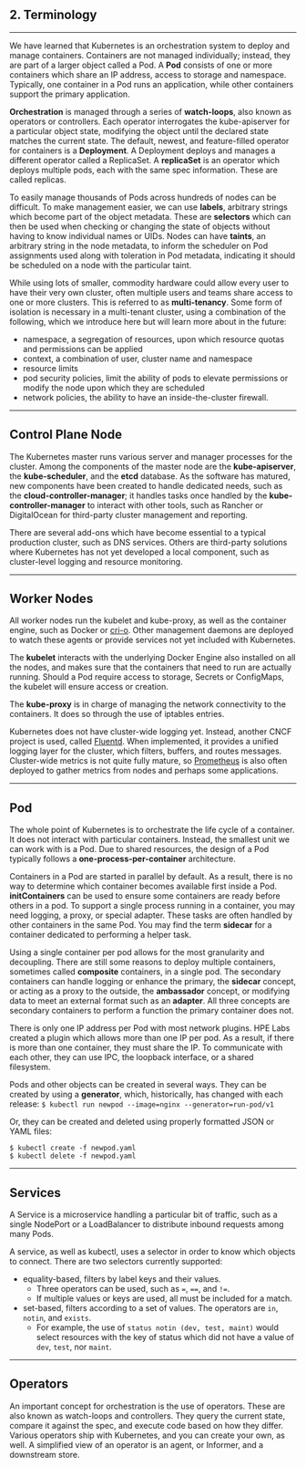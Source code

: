 ## 2. Terminology
---

We have learned that Kubernetes is an orchestration system to deploy and manage containers. Containers are not managed individually; instead, they are part of a larger object called a Pod. A **Pod** consists of one or more containers which share an IP address, access to storage and namespace. Typically, one container in a Pod runs an application, while other containers support the primary application.

**Orchestration** is managed through a series of **watch-loops**, also known as operators or controllers. Each operator interrogates the kube-apiserver for a particular object state, modifying the object until the declared state matches the current state. The default, newest, and feature-filled operator for containers is a **Deployment**. A Deployment deploys and manages a different operator called a ReplicaSet. A **replicaSet** is an operator which deploys multiple pods, each with the same spec information. These are called replicas.

To easily manage thousands of Pods across hundreds of nodes can be difficult. To make management easier, we can use **labels**, arbitrary strings which become part of the object metadata. These are **selectors** which can then be used when checking or changing the state of objects without having to know individual names or UIDs. Nodes can have **taints**, an arbitrary string in the node metadata, to inform the scheduler on Pod assignments used along with toleration in Pod metadata, indicating it should be scheduled on a node with the particular taint.

While using lots of smaller, commodity hardware could allow every user to have their very own cluster, often multiple users and teams share access to one or more clusters. This is referred to as **multi-tenancy**. Some form of isolation is necessary in a multi-tenant cluster, using a combination of the following, which we introduce here but will learn more about in the future:

- namespace, a segregation of resources, upon which resource quotas and permissions can be applied
- context, a combination of user, cluster name and namespace
- resource limits
- pod security policies, limit the ability of pods to elevate permissions or modify the node upon which they are scheduled
- network policies, the ability to have an inside-the-cluster firewall.

---

## Control Plane Node

The Kubernetes master runs various server and manager processes for the cluster. Among the components of the master node are the **kube-apiserver**, the **kube-scheduler**, and the **etcd** database. As the software has matured, new components have been created to handle dedicated needs, such as the **cloud-controller-manager**; it handles tasks once handled by the **kube-controller-manager** to interact with other tools, such as Rancher or DigitalOcean for third-party cluster management and reporting.

There are several add-ons which have become essential to a typical production cluster, such as DNS services. Others are third-party solutions where Kubernetes has not yet developed a local component, such as cluster-level logging and resource monitoring.

---

## Worker Nodes

All worker nodes run the kubelet and kube-proxy, as well as the container engine, such as Docker or [cri-o](https://cri-o.io/). Other management daemons are deployed to watch these agents or provide services not yet included with Kubernetes.

The **kubelet** interacts with the underlying Docker Engine also installed on all the nodes, and makes sure that the containers that need to run are actually running. Should a Pod require access to storage, Secrets or ConfigMaps, the kubelet will ensure access or creation.

The **kube-proxy** is in charge of managing the network connectivity to the containers. It does so through the use of iptables entries.

Kubernetes does not have cluster-wide logging yet. Instead, another CNCF project is used, called [Fluentd](https://www.fluentd.org/). When implemented, it provides a unified logging layer for the cluster, which filters, buffers, and routes messages.
Cluster-wide metrics is not quite fully mature, so [Prometheus](https://prometheus.io/) is also often deployed to gather metrics from nodes and perhaps some applications.

---

## Pod

The whole point of Kubernetes is to orchestrate the life cycle of a container. It does not interact with particular containers. Instead, the smallest unit we can work with is a Pod. Due to shared resources, the design of a Pod typically follows a **one-process-per-container** architecture.

Containers in a Pod are started in parallel by default. As a result, there is no way to determine which container becomes available first inside a Pod. **initContainers** can be used to ensure some containers are ready before others in a pod. To support a single process running in a container, you may need logging, a proxy, or special adapter. These tasks are often handled by other containers in the same Pod. You may find the term **sidecar** for a container dedicated to performing a helper task.

Using a single container per pod allows for the most granularity and decoupling. There are still some reasons to deploy multiple containers, sometimes called **composite** containers, in a single pod. The secondary containers can handle logging or enhance the primary, the **sidecar** concept, or acting as a proxy to the outside, the **ambassador** concept, or modifying data to meet an external format such as an **adapter**. All three concepts are secondary containers to perform a function the primary container does not.

There is only one IP address per Pod with most network plugins. HPE Labs created a plugin which allows more than one IP per pod. As a result, if there is more than one container, they must share the IP. To communicate with each other, they can use IPC, the loopback interface, or a shared filesystem.

Pods and other objects can be created in several ways. They can be created by using a **generator**, which, historically, has changed with each release:
`$ kubectl run newpod --image=nginx --generator=run-pod/v1`

Or, they can be created and deleted using properly formatted JSON or YAML files:
```
$ kubectl create -f newpod.yaml
$ kubectl delete -f newpod.yaml
```

---

## Services

A Service is a microservice handling a particular bit of traffic, such as a single NodePort or a LoadBalancer to distribute inbound requests among many Pods.

A service, as well as kubectl, uses a selector in order to know which objects to connect. There are two selectors currently supported:

- equality-based, filters by label keys and their values.
  - Three operators can be used, such as `=`, `==`, and `!=`.
  - If multiple values or keys are used, all must be included for a match.
- set-based, filters according to a set of values. The operators are `in`, `notin`, and `exists`.
  - For example, the use of `status notin (dev, test, maint)` would select resources with the key of status which did not have a value of `dev`, `test`, nor `maint`.

---

## Operators

An important concept for orchestration is the use of operators. These are also known as watch-loops and controllers. They query the current state, compare it against the spec, and execute code based on how they differ. Various operators ship with Kubernetes, and you can create your own, as well. A simplified view of an operator is an agent, or Informer, and a downstream store.
